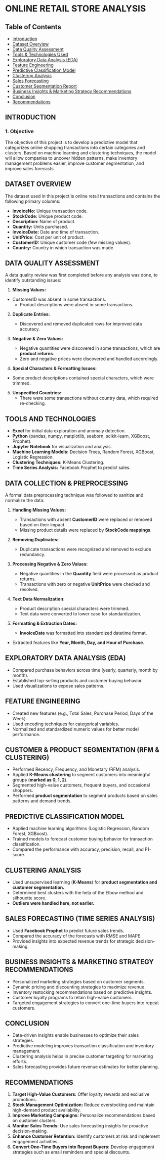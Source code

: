 # ONLINE RETAIL STORE ANALYSIS

## Table of Contents
- [Introduction](#INTRODUCTION)
- [Dataset Overview](#DATASET-OVERVIEW)
- [Data Quality Assessment](#DATA-QUALITY-ASSESSMENT)
- [Tools & Technologies Used](#TOOLS-AND-TECHNOLOGIES)
- [Exploratory Data Analysis (EDA)](#EDA)
- [Feature Engineering](#FEATURE-ENGINEERING)
- [Predictive Classification Model](#PREDICTIVE-CLASSIFICATION-MODEL)
- [Clustering Analysis](#CLUSTERING-ANALYSIS)
- [Sales Forecasting](#SALES-FORECASTING)
- [Customer Segmentation Report](#CUSTOMER-SEGMENTATION-REPORT)
- [Business Insights & Marketing Strategy Recommendations](#BUSINESS-INSIGHTS-AND-MARKETING-STRATEGY-RECOMMENDATIONS)
- [Conclusion](#CONCLUSION)
- [Recommendations](#RECOMMENDATIONS)

## INTRODUCTION
### 1. Objective
The objective of this project is to develop a predictive model that categorizes online shopping transactions into certain categories and clusters. Based on machine learning and clustering techniques, the model will allow companies to uncover hidden patterns, make inventory management problems easier, improve customer segmentation, and improve sales forecasts.

## DATASET OVERVIEW
The dataset used in this project is online retail transactions and contains the following primary columns:

- **InvoiceNo:** Unique transaction code.
- **StockCode:** Unique product code.
- **Description:** Name of product.
- **Quantity:** Units purchased.
- **InvoiceDate:** Date and time of transaction.
- **UnitPrice:** Cost per unit of product.
- **CustomerID:** Unique customer code (few missing values).
- **Country:** Country in which transaction was made.

## DATA QUALITY ASSESSMENT
A data quality review was first completed before any analysis was done, to identify outstanding issues:

1. **Missing Values:**
- CustomerID was absent in some transactions.
   - Product descriptions were absent in some transactions.

2. **Duplicate Entries:**
   - Discovered and removed duplicated rows for improved data accuracy.

3. **Negative & Zero Values:**
   - Negative quantities were discovered in some transactions, which are **product returns**.
   - Zero and negative prices were discovered and handled accordingly.

4. **Special Characters & Formatting Issues:**
- Some product descriptions contained special characters, which were trimmed.

5. **Unspecified Countries:**
   - There were some transactions without country data, which required re-checking.

## TOOLS AND TECHNOLOGIES
- **Excel** for initial data exploration and anomaly detection.
- **Python** (pandas, numpy, matplotlib, seaborn, scikit-learn, XGBoost, Prophet).
- **Jupyter Notebook** for visualization and analysis.
- **Machine Learning Models:** Decision Trees, Random Forest, XGBoost, Logistic Regression.
- **Clustering Techniques:** K-Means Clustering.
- **Time Series Analysis:** Facebook Prophet to predict sales. 

## DATA COLLECTION & PREPROCESSING
A formal data preprocessing technique was followed to sanitize and normalize the data:

1. **Handling Missing Values:**
   - Transactions with absent **CustomerID** were replaced or removed based on their impact.
   - Missing product details were replaced by **StockCode mappings**.

2. **Removing Duplicates:**
   - Duplicate transactions were recognized and removed to exclude redundancy.

3. **Processing Negative & Zero Values:**
   - Negative quantities in the **Quantity** field were processed as product returns.
   - Transactions with zero or negative **UnitPrice** were checked and resolved.

4. **Text Data Normalization:**
   - Product description special characters were trimmed.
   - Text data were converted to lower case for standardization.

5. **Formatting & Extraction Dates:**
   - **InvoiceDate** was formatted into standardized datetime format.
- Extracted features like **Year, Month, Day, and Hour of Purchase**.

## EXPLORATORY DATA ANALYSIS (EDA)
- Compared purchase behaviors across time (yearly, quarterly, month by month).
- Established top-selling products and customer buying behavior.
- Used visualizations to expose sales patterns.

## FEATURE ENGINEERING
- Created new features (e.g., Total Sales, Purchase Period, Days of the Week).
- Used encoding techniques for categorical variables.
- Normalized and standardized numeric values for better model performance.

## CUSTOMER & PRODUCT SEGMENTATION (RFM & CLUSTERING)
- Performed Recency, Frequency, and Monetary (RFM) analysis.
- Applied **K-Means clustering** to segment customers into meaningful groups (**marked as 0, 1, 2**).
- Segmented high-value customers, frequent buyers, and occasional shoppers.
- Performed **product segmentation** to segment products based on sales patterns and demand trends.

## PREDICTIVE CLASSIFICATION MODEL
- Applied machine learning algorithms (Logistic Regression, Random Forest, XGBoost).
- Trained models to forecast customer buying behavior for transaction classification.
- Compared the performance with accuracy, precision, recall, and F1-score.

## CLUSTERING ANALYSIS
- Used unsupervised learning (**K-Means**) for **product segmentation and customer segmentation.**
- Determined best clusters with the help of the Elbow method and silhouette score.
- **Outliers were handled here, not earlier.**

## SALES FORECASTING (TIME SERIES ANALYSIS)
- Used **Facebook Prophet** to predict future sales trends.
- Compared the accuracy of the forecasts with RMSE and MAPE.
- Provided insights into expected revenue trends for strategic decision-making.

## BUSINESS INSIGHTS & MARKETING STRATEGY RECOMMENDATIONS
- Personalized marketing strategies based on customer segments.
- Dynamic pricing and discounting strategies to maximize revenue.
- Inventory restocking recommendations based on predictive insights.
- Customer loyalty programs to retain high-value customers.
- Targeted engagement strategies to convert one-time buyers into repeat customers.

## CONCLUSION
- Data-driven insights enable businesses to optimize their sales strategies.
- Predictive modeling improves transaction classification and inventory management.
- Clustering analysis helps in precise customer targeting for marketing efforts.
- Sales forecasting provides future revenue estimates for better planning.

## RECOMMENDATIONS
1. **Target High-Value Customers:** Offer loyalty rewards and exclusive promotions.
2. **Stock Management Optimization:** Reduce overstocking and maintain high-demand product availability.
3. **Improve Marketing Campaigns:** Personalize recommendations based on customer clusters.
4. **Monitor Sales Trends:** Use sales forecasting insights for proactive decision-making.
5. **Enhance Customer Retention:** Identify customers at risk and implement engagement activities.
6. **Convert One-Time Buyers into Repeat Buyers:** Develop engagement strategies such as email reminders and special discounts.
